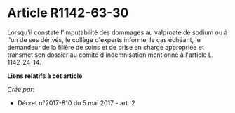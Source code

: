 # Article R1142-63-30

Lorsqu'il constate l'imputabilité des dommages au valproate de sodium ou à l'un de ses dérivés, le collège d'experts informe,
le cas échéant, le demandeur de la filière de soins et de prise en charge appropriée et transmet son dossier au comité
d'indemnisation mentionné à l'article L. 1142-24-14.

**Liens relatifs à cet article**

_Créé par_:

  - Décret n°2017-810 du 5 mai 2017 - art. 2
